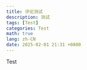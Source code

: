```yaml
---
title: 评论测试
description: 测试
tags: [Test]
categories: Test
math: true
lang: zh-CN
date: 2025-02-01 21:31 +0800
--- 
```


Test
